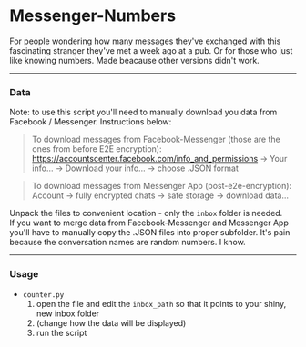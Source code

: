 # Messenger-Numbers

For people wondering how many messages they've exchanged with this fascinating stranger they've met a week ago at a pub. Or for those who just like knowing numbers.
Made beacause other versions didn't work.

---
### Data
Note: to use this script you'll need to manually download you data from Facebook / Messenger. Instructions below:

> To download messages from Facebook-Messenger (those are the ones from before E2E encryption): \
> https://accountscenter.facebook.com/info_and_permissions -> Your info... -> Download your info... -> choose .JSON format

> To download messages from Messenger App (post-e2e-encryption): \
> Account -> fully encrypted chats -> safe storage -> download data...

Unpack the  files  to convenient location - only the `inbox` folder is needed. \
If you want to merge data from Facebook-Messenger and Messenger App you'll have to manually copy the .JSON files into proper subfolder. It's pain because the conversation names are random numbers. I know.

---
### Usage

- `counter.py`
	1. open the file and edit the `inbox_path` so that it points to your shiny, new inbox folder
	2. (change how the data will be displayed)
	3. run the script


